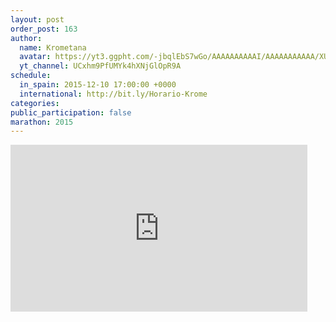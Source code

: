```yaml
---
layout: post
order_post: 163
author:
  name: Krometana
  avatar: https://yt3.ggpht.com/-jbqlEbS7wGo/AAAAAAAAAAI/AAAAAAAAAAA/XUDHP3Uu3rU/s88-c-k-no/photo.jpg
  yt_channel: UCxhm9PfUMYk4hXNjGlOpR9A
schedule:
  in_spain: 2015-12-10 17:00:00 +0000
  international: http://bit.ly/Horario-Krome
categories:
public_participation: false
marathon: 2015
---
```


<iframe width="475" height="267" src="https://www.youtube.com/embed/vOOyt8K-y7A" frameborder="0" allowfullscreen></iframe>
